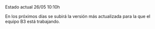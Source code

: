 Estado actual 26/05 10:10h

En los próximos días se subirá la versión más actualizada para la que el equipo B3 está trabajando.

